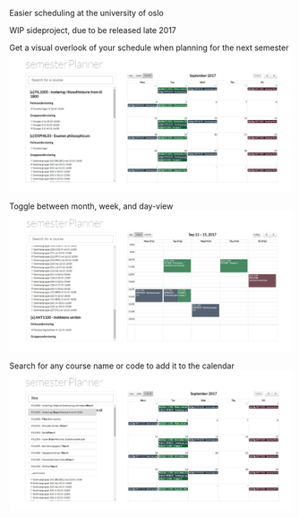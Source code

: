 Easier scheduling at the university of oslo

WIP sideproject, due to be released late 2017

Get a visual overlook of your schedule when planning for the next semester
![showcase image 1](readmeImg/showcase1.jpg)

Toggle between month, week, and day-view
![showcase image 2](readmeImg/showcase2.jpg)

Search for any course name or code to add it to the calendar
![showcase image 3](readmeImg/showcase3.jpg)
